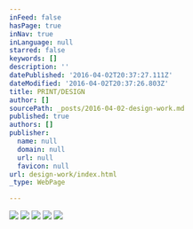 ```yaml
---
inFeed: false
hasPage: true
inNav: true
inLanguage: null
starred: false
keywords: []
description: ''
datePublished: '2016-04-02T20:37:27.111Z'
dateModified: '2016-04-02T20:37:26.803Z'
title: PRINT/DESIGN
author: []
sourcePath: _posts/2016-04-02-design-work.md
published: true
authors: []
publisher:
  name: null
  domain: null
  url: null
  favicon: null
url: design-work/index.html
_type: WebPage

---
```

![](https://s3-us-west-2.amazonaws.com/the-grid-img/p/c189aaee19e2f375519bb4e9461a97a29a6f830a.jpg)
![](https://s3-us-west-2.amazonaws.com/the-grid-img/p/c2c0524bac32c22024bb5a1de0466bfa429b56b0.jpg)
![](https://s3-us-west-2.amazonaws.com/the-grid-img/p/5f8ff540f118126ad48fff3b5c02845319a04271.jpg)
![](https://s3-us-west-2.amazonaws.com/the-grid-img/p/0367ff85858ae88a8b7366a1b01b306e49ea75eb.jpg)
![](https://s3-us-west-2.amazonaws.com/the-grid-img/p/741e043bfedfb45c2a59eaf3bd6c2258b843d8e5.jpg)